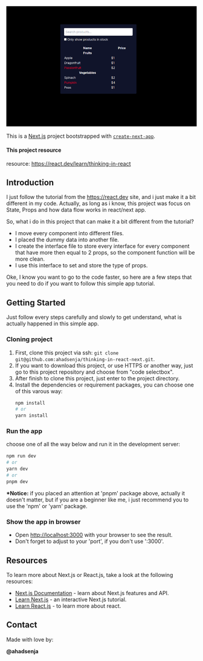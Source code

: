 <img src="./src/app/assets/filterable-app-with-next.png" />

This is a [Next.js](https://nextjs.org/) project bootstrapped with [`create-next-app`](https://github.com/vercel/next.js/tree/canary/packages/create-next-app). 
#### This project resource
resource: https://react.dev/learn/thinking-in-react

## Introduction
I just follow the tutorial from the https://react.dev site, and i just make it a bit different in my code. 
Actually, as long as i know, this project was focus on State, Props and how data flow works in react/next app.

So, what i do in this project that can make it a bit different from the tutorial?
  - I move every component into different files. 
  - I placed the dummy data into another file.
  - I create the interface file to store every interface for every component that have more then equal to 2 props,
    so the component function will be more clean.
  - I use this interface to set and store the type of props.

Oke, I know you want to go to the code faster, so here are a few steps that you need to do
if you want to follow this simple app tutorial.

## Getting Started
  Just follow every steps carefully and slowly to get understand, what is actually happened in this simple app.

### Cloning project
1. First, clone this project via ssh: ```git clone git@github.com:ahadsenja/thinking-in-react-next.git```.
2. If you want to download this project, or use HTTPS or another way, just go to this project repository 
  and choose from "code selectbox".
3. After finish to clone this project, just enter to the project directory.
4. Install the dependencies or requirement packages, you can choose one of this varous way: <br>
   ```bash
   npm install 
   # or 
   yarn install
   ```

### Run the app
choose one of all the way below and run it in the development server:

```bash
npm run dev
# or
yarn dev
# or
pnpm dev
```

<strong>*Notice:</strong> if you placed an attention at 'pnpm' package above, actually it doesn't matter, but if you are a beginner like me, 
i just recommend you to use the 'npm' or 'yarn' package.

### Show the app in browser

- Open [http://localhost:3000](http://localhost:3000) with your browser to see the result.
- Don't forget to adjust to your 'port', if you don't use ':3000'.

## Resources

To learn more about Next.js or React.js, take a look at the following resources:

- [Next.js Documentation](https://nextjs.org/docs) - learn about Next.js features and API.
- [Learn Next.js](https://nextjs.org/learn) - an interactive Next.js tutorial.
- [Learn React.js](https://react.dev) - to learn more about react.

## Contact
Made with love by: <p style="font-weight: bold">@ahadsenja</p>